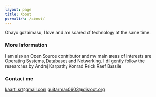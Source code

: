 ```yaml
---
layout: page
title: About
permalink: /about/
---
```


Ohayo gozaimasu, I love and am scared of technology at the same time.
### More Information

I am also an Open Source contributor and my main areas of interests are Operating Systems, Databases and Networking. 
I diligently follow the researches by 
Andrej Karpathy
Konrad Reick
Raef Bassile
### Contact me

kaarti.sr@gmail.com
guitarman0603@disroot.org
